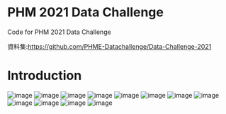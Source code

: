 # PHM 2021 Data Challenge 
 Code for PHM 2021 Data Challenge 

資料集:https://github.com/PHME-Datachallenge/Data-Challenge-2021

# Introduction
![image](https://user-images.githubusercontent.com/79193107/223738134-655950f0-0d25-4ee2-a7bd-d7384ef718e7.png)
![image](https://user-images.githubusercontent.com/79193107/223738257-e79e9874-c77d-436b-9767-f4fe636a3988.png)
![image](https://user-images.githubusercontent.com/79193107/223738402-2e6f18d7-7aa1-4ef4-91d2-bc3780d90a86.png)
![image](https://user-images.githubusercontent.com/79193107/223738500-4a575d47-011a-4f97-8c43-7dd7f74e057f.png)
![image](https://user-images.githubusercontent.com/79193107/223738541-699458fa-5b5c-4b61-9551-636463bd5b38.png)
![image](https://user-images.githubusercontent.com/79193107/223738589-708f04e3-59c9-49e6-9048-a817960ef6af.png)
![image](https://user-images.githubusercontent.com/79193107/223738748-4639a90c-2dc2-4842-8180-133f2e7a684a.png)
![image](https://user-images.githubusercontent.com/79193107/223738797-18e97b21-7083-444e-816c-7c27415d7287.png)
![image](https://user-images.githubusercontent.com/79193107/223738843-2e156014-f80a-4d96-a8e5-09b25e706a49.png)
![image](https://user-images.githubusercontent.com/79193107/223739016-2a96d527-d475-4092-ad78-ef4253bc68f3.png)
![image](https://user-images.githubusercontent.com/79193107/223739051-fbc7ad3f-485d-4542-a2fe-77d8c53d1191.png)
![image](https://user-images.githubusercontent.com/79193107/223739128-0a9ec31c-1a01-4af6-a8d5-dab8c1f088d4.png)

